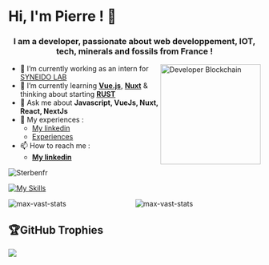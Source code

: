 # Hi, I'm Pierre ! 👋

<h3 align="center">I am a developer, passionate about web developpement, IOT, tech, minerals and fossils from France !</h3>

<img align="right" src="https://bafybeibbnd4v3zbmuyawdxemgezvuhwmso6pyq3o5cni2qugszcoxms65y.ipfs.nftstorage.link/_b37c3fa2-9381-4ed4-8d82-bd33b572697d.jpeg" alt="Developer Blockchain" width="200px" height="auto" />

- 🔭 I’m currently working as an intern for <a href="https://www.syneidolab.com/" target="blank">SYNEIDO LAB</a>
- 🌱 I’m currently learning <a href="https://vuejs.org/" target="blank">**Vue.js**</a>, <a href="https://nuxt.com/">**Nuxt**</a> & thinking about starting <a href="https://www.rust-lang.org/" target="blank">**RUST**</a>
- 💬 Ask me about **Javascript, VueJs, Nuxt, React, NextJs**
- 📄 My experiences :
    - [My linkedin](https://fr.linkedin.com/in/pierre-caudreliez)
    - [Experiences](https://cvcaudreliez.netlify.app/fr/Experience)
 - 📫 How to reach me :
    - **[My linkedin](https://www.linkedin.com/in/pierre-caudreliez/)**

<p align="left"> <img src="https://komarev.com/ghpvc/?username=Sterbenfr&label=Profile%20views&style=flat" alt="Sterbenfr" /> </p>

[![My Skills](https://skillicons.dev/icons?i=html,css,js,ts,babel,nodejs,express,react,nextjs,vue,nuxt,tailwind,netlify,py,mysql,postgres,firebase,linux,ubuntu,bash,powershell,git,github,npm,arduino,c,cs,cpp,java,php,r,regex,blender)](https://skillicons.dev)
<br/>

<div align="center">
    <img align="left" src="https://github-readme-stats.vercel.app/api?username=Sterbenfr&show_icons=true&locale=en&hide=contribs&rank_icon=github&theme=cobalt&hide_border=true" alt="max-vast-stats" />
    <img align="center" src="https://github-readme-stats.vercel.app/api/top-langs/?username=Sterbenfr&layout=compact&theme=cobalt&hide_border=true" alt="max-vast-stats" /></p>
</div>

## 🏆GitHub Trophies
![](https://github-trophies.vercel.app/?username=Sterbenfr&theme=onedark&no-frame=true&no-bg=false&margin-w=4)
  